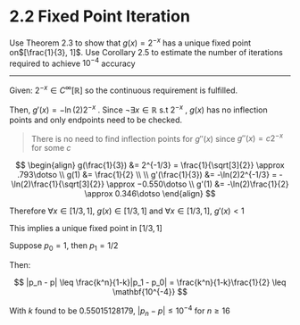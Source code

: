# 2.2 Fixed Point Iteration
Use Theorem 2.3 to show that $g(x) = 2^{-x}$ has a unique fixed point on$[\frac{1}{3}, 1]$. Use Corollary 2.5 to estimate the number of iterations required to achieve $10^{-4}$ accuracy

---

Given: $2^{-x} \in C^{\infty}[\mathbb{R}]$ so the continuous requirement is fulfilled. 

Then, $g'(x) = -\ln(2)2^{-x}$ . Since $\lnot\exists x\in\mathbb{R}$ s.t $2^{-x}$ , $g(x)$ has no inflection points and only endpoints need to be checked.

> There is no need to find inflection points for $g''(x)$ since $g''(x) = c2^{-x}$ for some $c$

$$
\begin{align}
g(\frac{1}{3}) &= 2^{-1/3} = \frac{1}{\sqrt[3]{2}} \approx .793\dotso \\
g(1) &= \frac{1}{2} \\ \\
g'(\frac{1}{3}) &= -\ln(2)2^{-1/3} = -\ln(2)\frac{1}{\sqrt[3]{2}} \approx −0.550\dotso \\
g'(1) &= -\ln(2)\frac{1}{2} \approx 0.346\dotso
\end{align}
$$

Therefore $\forall{x\in[1/3, 1]},\ g(x)\in[1/3, 1]$ and $\forall{x\in[1/3, 1]},\ g'(x) \lt 1$

This implies a unique fixed point in $[1/3, 1]$

Suppose $p_0 = 1$, then $p_1 = 1/2$

Then:

$$
|p_n - p| \leq \frac{k^n}{1-k}|p_1 - p_0| = \frac{k^n}{1-k}\frac{1}{2} \leq \mathbf{10^{-4}}
$$

With $k$ found to be $0.55015128179$, $|p_n - p| \leq 10^{-4}$ for $n\geq 16$